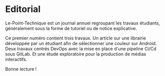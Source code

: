 # Editorial

Le-Point-Technique est un journal annuel regroupant les travaux étudiants, généralement sous la forme de tutoriel ou de notice explicative. 

Ce premier numéro contient trois travaux. Un article sur une librairie développée par un étudiant afin de sélectionner une couleur sur Android.
Deux travaux centrés DevOps avec la mise en place d'une pipeline Ci/Cd sous GitLab.
Et une étude exploratoire pour la production de médias interactifs.

Bonne lecture !
